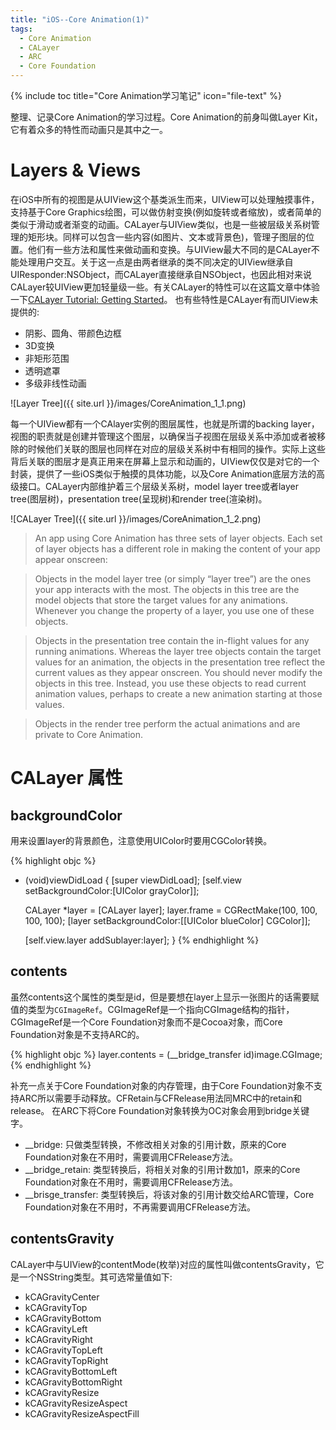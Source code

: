 ```yaml
---
title: "iOS--Core Animation(1)"
tags: 
  - Core Animation 
  - CALayer 
  - ARC
  - Core Foundation
---
```


{% include toc title="Core Animation学习笔记" icon="file-text" %}

整理、记录Core Animation的学习过程。Core Animation的前身叫做Layer Kit，它有着众多的特性而动画只是其中之一。

# Layers & Views

在iOS中所有的视图是从UIView这个基类派生而来，UIView可以处理触摸事件，支持基于Core Graphics绘图，可以做仿射变换(例如旋转或者缩放)，或者简单的类似于滑动或者渐变的动画。CALayer与UIView类似，也是一些被层级关系树管理的矩形块。同样可以包含一些内容(如图片、文本或背景色)，管理子图层的位置。他们有一些方法和属性来做动画和变换。与UIView最大不同的是CALayer不能处理用户交互。关于这一点是由两者继承的类不同决定的UIView继承自UIResponder:NSObject，而CALayer直接继承自NSObject，也因此相对来说CALayer较UIView更加轻量级一些。有关CALayer的特性可以在这篇文章中体验一下<a href = "https://www.raywenderlich.com/90488/calayer-in-ios-with-swift-10-examples">CALayer Tutorial: Getting Started</a>。
也有些特性是CALayer有而UIView未提供的:

* 阴影、圆角、带颜色边框
* 3D变换
* 非矩形范围
* 透明遮罩
* 多级非线性动画

![Layer Tree]({{ site.url }}/images/CoreAnimation_1_1.png)

每一个UIView都有一个CAlayer实例的图层属性，也就是所谓的backing layer，视图的职责就是创建并管理这个图层，以确保当子视图在层级关系中添加或者被移除的时候他们关联的图层也同样在对应的层级关系树中有相同的操作。实际上这些背后关联的图层才是真正用来在屏幕上显示和动画的，UIView仅仅是对它的一个封装，提供了一些iOS类似于触摸的具体功能，以及Core Animation底层方法的高级接口。CALayer内部维护着三个层级关系树，model layer tree或者layer tree(图层树)，presentation tree(呈现树)和render tree(渲染树)。

![CALayer Tree]({{ site.url }}/images/CoreAnimation_1_2.png)

> An app using Core Animation has three sets of layer objects. Each set of layer objects has a different role in making the content of your app appear onscreen:

> Objects in the model layer tree (or simply “layer tree”) are the ones your app interacts with the most. The objects in this tree are the model objects that store the target values for any animations. Whenever you change the property of a layer, you use one of these objects.

> Objects in the presentation tree contain the in-flight values for any running animations. Whereas the layer tree objects contain the target values for an animation, the objects in the presentation tree reflect the current values as they appear onscreen. You should never modify the objects in this tree. Instead, you use these objects to read current animation values, perhaps to create a new animation starting at those values.

> Objects in the render tree perform the actual animations and are private to Core Animation.

# CALayer 属性

## backgroundColor

用来设置layer的背景颜色，注意使用UIColor时要用CGColor转换。

{% highlight objc %}
- (void)viewDidLoad {
    [super viewDidLoad];
    [self.view setBackgroundColor:[UIColor grayColor]];

    CALayer *layer = [CALayer layer];
    layer.frame = CGRectMake(100, 100, 100, 100);
    [layer setBackgroundColor:[[UIColor blueColor] CGColor]];

    [self.view.layer addSublayer:layer];
}
{% endhighlight %}

## contents

虽然contents这个属性的类型是id，但是要想在layer上显示一张图片的话需要赋值的类型为`CGImageRef`。CGImageRef是一个指向CGImage结构的指针，CGImageRef是一个Core  Foundation对象而不是Cocoa对象，而Core Foundation对象是不支持ARC的。

{% highlight objc %}
layer.contents = (__bridge_transfer id)image.CGImage;
{% endhighlight %}

补充一点关于Core Foundation对象的内存管理，由于Core Foundation对象不支持ARC所以需要手动释放。CFRetain与CFRelease用法同MRC中的retain和release。
在ARC下将Core Foundation对象转换为OC对象会用到bridge关键字。

* __bridge: 只做类型转换，不修改相关对象的引用计数，原来的Core Foundation对象在不用时，需要调用CFRelease方法。
* __bridge_retain: 类型转换后，将相关对象的引用计数加1，原来的Core Foundation对象在不用时，需要调用CFRelease方法。
* __brisge_transfer: 类型转换后，将该对象的引用计数交给ARC管理，Core Foundation对象在不用时，不再需要调用CFRelease方法。

## contentsGravity

CALayer中与UIView的contentMode(枚举)对应的属性叫做contentsGravity，它是一个NSString类型。其可选常量值如下:

* kCAGravityCenter
* kCAGravityTop
* kCAGravityBottom
* kCAGravityLeft
* kCAGravityRight
* kCAGravityTopLeft
* kCAGravityTopRight
* kCAGravityBottomLeft
* kCAGravityBottomRight
* kCAGravityResize
* kCAGravityResizeAspect
* kCAGravityResizeAspectFill

